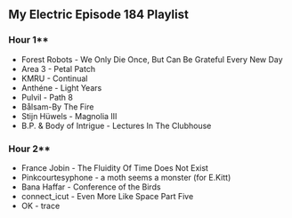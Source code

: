 ## My Electric Episode 184 Playlist

### Hour 1**
* Forest Robots - We Only Die Once, But Can Be Grateful Every New Day
* Area 3 - Petal Patch
* KMRU - Continual
* Anthéne - Light Years
* Pulvil - Path 8
* Bålsam-By The Fire
* Stijn Hüwels - Magnolia III
* B.P. & Body of Intrigue - Lectures In The Clubhouse

### Hour 2**
* France Jobin - The Fluidity Of Time Does Not Exist
* Pinkcourtesyphone - a moth seems a monster (for E.Kitt)
* Bana Haffar - Conference of the Birds
* connect_icut - Even More Like Space Part Five
* OK - trace
